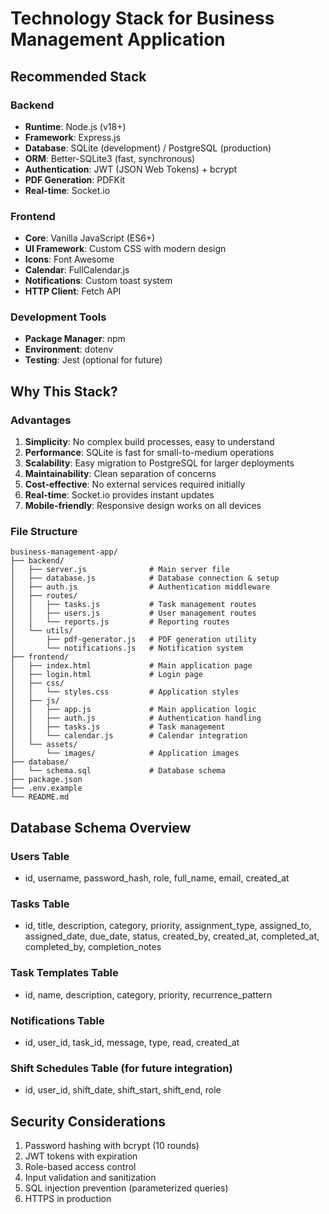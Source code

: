 # Technology Stack for Business Management Application

## Recommended Stack

### Backend
- **Runtime**: Node.js (v18+)
- **Framework**: Express.js
- **Database**: SQLite (development) / PostgreSQL (production)
- **ORM**: Better-SQLite3 (fast, synchronous)
- **Authentication**: JWT (JSON Web Tokens) + bcrypt
- **PDF Generation**: PDFKit
- **Real-time**: Socket.io

### Frontend
- **Core**: Vanilla JavaScript (ES6+)
- **UI Framework**: Custom CSS with modern design
- **Icons**: Font Awesome
- **Calendar**: FullCalendar.js
- **Notifications**: Custom toast system
- **HTTP Client**: Fetch API

### Development Tools
- **Package Manager**: npm
- **Environment**: dotenv
- **Testing**: Jest (optional for future)

## Why This Stack?

### Advantages
1. **Simplicity**: No complex build processes, easy to understand
2. **Performance**: SQLite is fast for small-to-medium operations
3. **Scalability**: Easy migration to PostgreSQL for larger deployments
4. **Maintainability**: Clean separation of concerns
5. **Cost-effective**: No external services required initially
6. **Real-time**: Socket.io provides instant updates
7. **Mobile-friendly**: Responsive design works on all devices

### File Structure
```
business-management-app/
├── backend/
│   ├── server.js              # Main server file
│   ├── database.js            # Database connection & setup
│   ├── auth.js                # Authentication middleware
│   ├── routes/
│   │   ├── tasks.js           # Task management routes
│   │   ├── users.js           # User management routes
│   │   └── reports.js         # Reporting routes
│   └── utils/
│       ├── pdf-generator.js   # PDF generation utility
│       └── notifications.js   # Notification system
├── frontend/
│   ├── index.html             # Main application page
│   ├── login.html             # Login page
│   ├── css/
│   │   └── styles.css         # Application styles
│   ├── js/
│   │   ├── app.js             # Main application logic
│   │   ├── auth.js            # Authentication handling
│   │   ├── tasks.js           # Task management
│   │   └── calendar.js        # Calendar integration
│   └── assets/
│       └── images/            # Application images
├── database/
│   └── schema.sql             # Database schema
├── package.json
├── .env.example
└── README.md
```

## Database Schema Overview

### Users Table
- id, username, password_hash, role, full_name, email, created_at

### Tasks Table
- id, title, description, category, priority, assignment_type, assigned_to, assigned_date, due_date, status, created_by, created_at, completed_at, completed_by, completion_notes

### Task Templates Table
- id, name, description, category, priority, recurrence_pattern

### Notifications Table
- id, user_id, task_id, message, type, read, created_at

### Shift Schedules Table (for future integration)
- id, user_id, shift_date, shift_start, shift_end, role

## Security Considerations
1. Password hashing with bcrypt (10 rounds)
2. JWT tokens with expiration
3. Role-based access control
4. Input validation and sanitization
5. SQL injection prevention (parameterized queries)
6. HTTPS in production